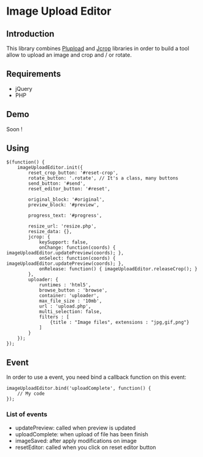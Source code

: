 # Image Upload Editor

## Introduction

This library combines [Plupload](https://github.com/moxiecode/plupload) and [Jcrop](https://github.com/tapmodo/Jcrop) libraries in order to build a tool allow to upload an image and crop and / or rotate.

## Requirements

  - jQuery
  - PHP

## Demo

Soon !

## Using

    $(function() {
        imageUploadEditor.init({
            reset_crop_button: '#reset-crop',
            rotate_button: '.rotate', // It's a class, many buttons
            send_button: '#send',
            reset_editor_button: '#reset',

            original_block: '#original',
            preview_block: '#preview',

            progress_text: '#progress',

            resize_url: 'resize.php',
            resize_data: {},
            jcrop: {
                keySupport: false,
                onChange: function(coords) { imageUploadEditor.updatePreview(coords); },
                onSelect: function(coords) { imageUploadEditor.updatePreview(coords); },
                onRelease: function() { imageUploadEditor.releaseCrop(); }
            },
            uploader: {
                runtimes : 'html5',
                browse_button : 'browse',
                container: 'uploader',
                max_file_size : '10mb',
                url : 'upload.php',
                multi_selection: false,
                filters : [
                    {title : "Image files", extensions : "jpg,gif,png"}
                ]
            }
        });
    });

## Event

In order to use a event, you need bind a callback function on this event:

    imageUploadEditor.bind('uploadComplete', function() {
        // My code
    });

### List of events

  - updatePreview: called when preview is updated
  - uploadComplete: when upload of file has been finish
  - imageSaved: after apply modifications on image
  - resetEditor: called when you click on reset editor button
